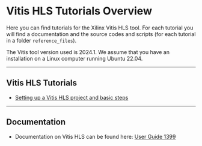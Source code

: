 # Vitis HLS Tutorials Overview

Here you can find tutorials for the Xilinx Vitis HLS tool. For each tutorial you will find a documentation and the source codes and scripts (for each tutorial in a folder `reference_files`).

The Vitis tool version used is 2024.1. We assume that you have an installation on a Linux computer running Ubuntu 22.04.

---
## Vitis HLS Tutorials

* [Setting up a Vitis HLS project and basic steps](tutorial_01/tutorial_01.md)

---
## Documentation
* Documentation on Vitis HLS can be found here: [User Guide 1399](https://docs.amd.com/r/en-US/ug1399-vitis-hls)


